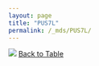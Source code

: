 ```yaml
---
layout: page
title: "PUS7L"
permalink: /_mds/PUS7L/
---
```


![](../../alns_9.28.22/aln_5HSAA086860_0.977.png?raw=true
)
[Back to Table](../../display)
